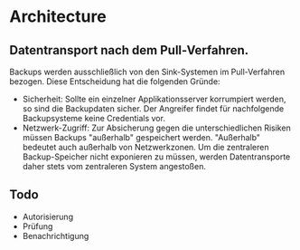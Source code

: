 # Architecture

## Datentransport nach dem Pull-Verfahren.
Backups werden ausschließlich von den Sink-Systemen im Pull-Verfahren bezogen. Diese Entscheidung hat die folgenden Gründe:
  * Sicherheit: Sollte ein einzelner Applikationsserver korrumpiert werden, so sind die Backupdaten sicher. Der Angreifer findet für nachfolgende Backupsysteme keine Credentials vor.
  * Netzwerk-Zugriff: Zur Absicherung gegen die unterschiedlichen Risiken müssen Backups "außerhalb" gespeichert werden. "Außerhalb" bedeutet auch außerhalb von Netzwerkzonen. Um die zentraleren Backup-Speicher nicht exponieren zu müssen, werden Datentransporte daher stets vom zentraleren System angestoßen.    

## Todo
* Autorisierung
* Prüfung
* Benachrichtigung
